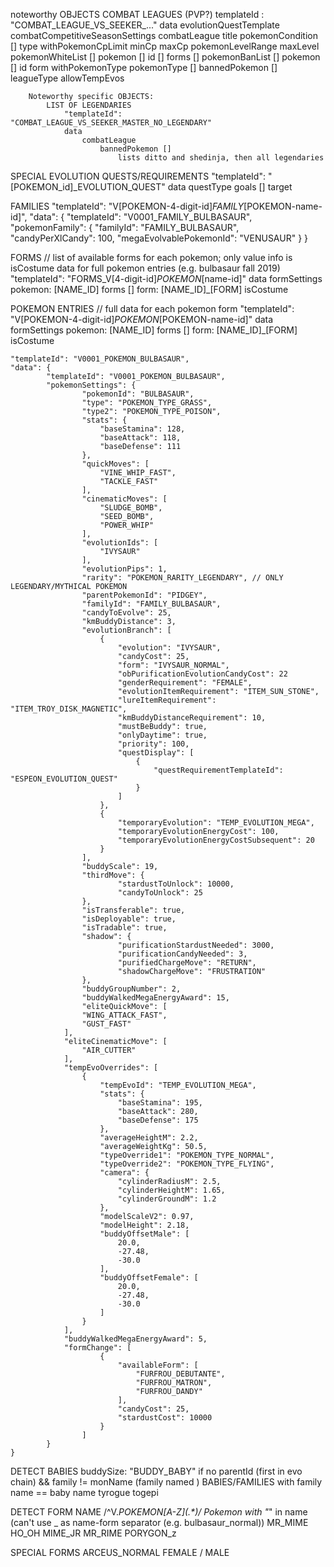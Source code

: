 noteworthy OBJECTS
COMBAT LEAGUES (PVP?)
	templateId : "COMBAT_LEAGUE_VS_SEEKER_..."
		data
			evolutionQuestTemplate
			combatCompetitiveSeasonSettings
			combatLeague
				title
				pokemonCondition []
					type
					withPokemonCpLimit
						minCp
						maxCp
					pokemonLevelRange
						maxLevel
					pokemonWhiteList []
						pokemon []
							id []
							forms []
					pokemonBanList []
						pokemon []
							id
							form
					withPokemonType
						pokemonType []
				bannedPokemon []
				leagueType
				allowTempEvos

		Noteworthy specific OBJECTS:
			LIST OF LEGENDARIES
				"templateId": "COMBAT_LEAGUE_VS_SEEKER_MASTER_NO_LEGENDARY"
				data
					combatLeague
						bannedPokemon []
							lists ditto and shedinja, then all legendaries

SPECIAL EVOLUTION QUESTS/REQUIREMENTS
	"templateId": "[POKEMON_id]_EVOLUTION_QUEST"
		data
			questType
				goals []
					target

FAMILIES
	"templateId": "V[POKEMON-4-digit-id]_FAMILY_[POKEMON-name-id]",
		"data": {
			"templateId": "V0001_FAMILY_BULBASAUR",
			"pokemonFamily": {
					"familyId": "FAMILY_BULBASAUR",
					"candyPerXlCandy": 100,
					"megaEvolvablePokemonId": "VENUSAUR"
			}
		}


FORMS // list of available forms for each pokemon; only value info is isCostume data for full pokemon entries (e.g. bulbasaur fall 2019)
	"templateId": "FORMS_V[4-digit-id]_POKEMON_[name-id]"
	data
		formSettings
			pokemon: [NAME_ID]
			forms []
				form: [NAME_ID]_[FORM]
				isCostume

POKEMON ENTRIES // full data for each pokemon form
	"templateId": "V[POKEMON-4-digit-id]_POKEMON_[POKEMON-name-id]"
	data
		formSettings
			pokemon: [NAME_ID]
			forms []
				form: [NAME_ID]_[FORM]
				isCostume

	"templateId": "V0001_POKEMON_BULBASAUR",
	"data": {
			"templateId": "V0001_POKEMON_BULBASAUR",
			"pokemonSettings": {
					"pokemonId": "BULBASAUR",
					"type": "POKEMON_TYPE_GRASS",
					"type2": "POKEMON_TYPE_POISON",
					"stats": {
						"baseStamina": 128,
						"baseAttack": 118,
						"baseDefense": 111
					},
					"quickMoves": [
						"VINE_WHIP_FAST",
						"TACKLE_FAST"
					],
					"cinematicMoves": [
						"SLUDGE_BOMB",
						"SEED_BOMB",
						"POWER_WHIP"
					],
					"evolutionIds": [
						"IVYSAUR"
					],
					"evolutionPips": 1,
					"rarity": "POKEMON_RARITY_LEGENDARY", // ONLY LEGENDARY/MYTHICAL POKEMON
					"parentPokemonId": "PIDGEY",
					"familyId": "FAMILY_BULBASAUR",
					"candyToEvolve": 25,
					"kmBuddyDistance": 3,
					"evolutionBranch": [
						{
							"evolution": "IVYSAUR",
							"candyCost": 25,
							"form": "IVYSAUR_NORMAL",
							"obPurificationEvolutionCandyCost": 22
							"genderRequirement": "FEMALE",
							"evolutionItemRequirement": "ITEM_SUN_STONE",
							"lureItemRequirement": "ITEM_TROY_DISK_MAGNETIC",
							"kmBuddyDistanceRequirement": 10,
							"mustBeBuddy": true,
							"onlyDaytime": true,
							"priority": 100,
							"questDisplay": [
								{
									"questRequirementTemplateId": "ESPEON_EVOLUTION_QUEST"
								}
							]
						},
						{
							"temporaryEvolution": "TEMP_EVOLUTION_MEGA",
							"temporaryEvolutionEnergyCost": 100,
							"temporaryEvolutionEnergyCostSubsequent": 20
						}
					],
					"buddyScale": 19,
					"thirdMove": {
							"stardustToUnlock": 10000,
							"candyToUnlock": 25
					},
					"isTransferable": true,
					"isDeployable": true,
					"isTradable": true,
					"shadow": {
							"purificationStardustNeeded": 3000,
							"purificationCandyNeeded": 3,
							"purifiedChargeMove": "RETURN",
							"shadowChargeMove": "FRUSTRATION"
					},
					"buddyGroupNumber": 2,
					"buddyWalkedMegaEnergyAward": 15,
					"eliteQuickMove": [
					"WING_ATTACK_FAST",
					"GUST_FAST"
				],
				"eliteCinematicMove": [
					"AIR_CUTTER"
				],
				"tempEvoOverrides": [
					{
						"tempEvoId": "TEMP_EVOLUTION_MEGA",
						"stats": {
							"baseStamina": 195,
							"baseAttack": 280,
							"baseDefense": 175
						},
						"averageHeightM": 2.2,
						"averageWeightKg": 50.5,
						"typeOverride1": "POKEMON_TYPE_NORMAL",
						"typeOverride2": "POKEMON_TYPE_FLYING",
						"camera": {
							"cylinderRadiusM": 2.5,
							"cylinderHeightM": 1.65,
							"cylinderGroundM": 1.2
						},
						"modelScaleV2": 0.97,
						"modelHeight": 2.18,
						"buddyOffsetMale": [
							20.0,
							-27.48,
							-30.0
						],
						"buddyOffsetFemale": [
							20.0,
							-27.48,
							-30.0
						]
					}
				],
				"buddyWalkedMegaEnergyAward": 5,
				"formChange": [
						{
							"availableForm": [
								"FURFROU_DEBUTANTE",
								"FURFROU_MATRON",
								"FURFROU_DANDY"
							],
							"candyCost": 25,
							"stardustCost": 10000
						}
					]
			}
	}

DETECT BABIES
buddySize: "BUDDY_BABY"
if no parentId (first in evo chain) && family != monName (family named )
BABIES/FAMILIES with family name == baby name
tyrogue
togepi

DETECT FORM NAME
/^V.*_POKEMON_[A-Z]*_(.*)/
Pokemon with "_" in name (can't use _ as name-form separator (e.g. bulbasaur_normal))
MR_MIME
HO_OH
MIME_JR
MR_RIME
PORYGON_z

SPECIAL FORMS
ARCEUS_NORMAL
FEMALE / MALE